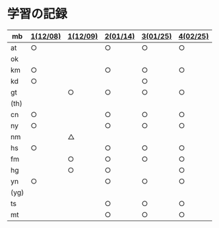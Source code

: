 # 学習の記録

| mb | [1(12/08)](20211208) | [1(12/09)](20211209) | [2(01/14)](20220114) | [3(01/25)](20220125) | [4(02/25)](20220225) |
| -- | -- | -- | -- | -- | -- | 
| at | ○ | | ○ | ○ | ○ |
| ok | | | | | |
| km | ○ | | ○ | ○ | ○ |
| kd | ○ | | | ○ | |
| gt | | ○ | ○ | ○ | ○ |
| (th) | | | | | |
| cn | ○ | | ○ | ○ | ○ |
| ny | ○ | | ○ | ○ | ○ |
| nm | | △ | | | |
| hs | ○ | | ○ | ○ | ○ |
| fm | | ○ | ○ | ○ | ○ |
| hg | | ○ | ○ | | ○ |
| yn | ○ | | ○ | ○ | ○ |
| (yg) | | | | | |
| ts | | | ○ | ○ | ○ |
| mt | | | ○ | ○ | ○ |
